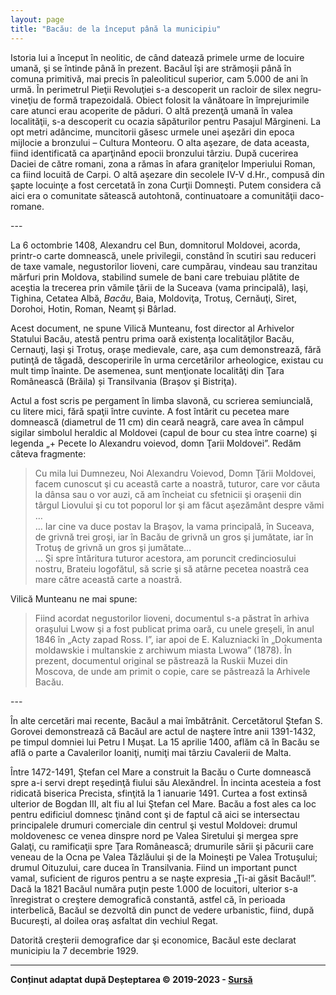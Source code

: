 ```yaml
---
layout: page
title: "Bacău: de la început până la municipiu"
---
```


Istoria lui a început în neolitic, de când datează primele urme de locuire umană, şi se întinde până în prezent. Bacăul îşi are strămoşii până în comuna primitivă, mai precis în paleoliticul superior, cam 5.000 de ani în urmă. În perimetrul Pieţii Revoluţiei s-a descoperit un racloir de silex negru-vineţiu de formă trapezoidală. Obiect folosit la vânătoare în împrejurimile care atunci erau acoperite de păduri. O altă prezenţă umană în valea localităţii, s-a descoperit cu ocazia săpăturilor pentru Pasajul Mărgineni. La opt metri adâncime, muncitorii găsesc urmele unei aşezări din epoca mijlocie a bronzului – Cultura Monteoru. O alta aşezare, de data aceasta, fiind identificată ca aparţinând epocii bronzului târziu. După cucerirea Daciei de către romani, zona a rămas în afara graniţelor Imperiului Roman, ca fiind locuită de Carpi. O altă aşezare din secolele IV-V d.Hr., compusă din şapte locuinţe a fost cercetată în zona Curţii Domneşti. Putem considera că aici era o comunitate sătească autohtonă, continuatoare a comunităţii daco-romane.

--- <br>

La 6 octombrie 1408, Alexandru cel Bun, domnitorul Moldovei, acorda, printr-o carte domnească, unele privilegii, constând în scutiri sau reduceri de taxe vamale, negustorilor lioveni, care cumpărau, vindeau sau tranzitau mărfuri prin Moldova, stabilind sumele de bani care trebuiau plătite de aceştia la trecerea prin vămile ţării de la Suceava (vama principală), Iaşi, Tighina, Cetatea Albă, *Bacău*, Baia, Moldoviţa, Trotuş, Cernăuţi, Siret, Dorohoi, Hotin, Roman, Neamţ și Bârlad.

Acest document, ne spune Vilică Munteanu, fost director al Arhivelor Statului Bacău, atestă pentru prima oară existenţa localităţilor Bacău, Cernauţi, Iaşi şi Trotuş, oraşe medievale, care, aşa cum demonstrează, fără putinţă de tăgadă, descoperirile în urma cercetărilor arheologice, existau cu mult timp înainte. De asemenea, sunt menţionate localităţi din Ţara Românească (Brăila) și Transilvania (Braşov şi Bistriţa).

Actul a fost scris pe pergament în limba slavonă, cu scrierea semiuncială, cu litere mici, fără spaţii între cuvinte. A fost întărit cu pecetea mare domnească (diametrul de 11 cm) din ceară neagră, care avea în câmpul sigilar simbolul heraldic al Moldovei (capul de bour cu stea între coarne) şi legenda „+ Pecete Io Alexandru voievod, domn Ţarii Moldovei”. Redăm câteva fragmente: <br>
> Cu mila lui Dumnezeu, Noi Alexandru Voievod, Domn Ţării Moldovei, facem cunoscut şi cu această carte a noastră, tuturor, care vor căuta la dânsa sau o vor auzi, că am încheiat cu sfetnicii şi oraşenii din târgul Liovului şi cu tot poporul lor şi am făcut aşezământ despre vămi … <br>
> … Iar cine va duce postav la Braşov, la vama principală, în Suceava, de grivnă trei groşi, iar în Bacău de grivnă un gros şi jumătate, iar în Trotuş de grivnă un gros şi jumătate… <br>
> … Şi spre întăritura tuturor acestora, am poruncit credinciosului nostru, Brateiu logofătul, să scrie şi să atârne pecetea noastră cea mare către această carte a noastră.

Vilică Munteanu ne mai spune: <br>
> Fiind acordat negustorilor lioveni, documentul s-a păstrat în arhiva oraşului Lwow şi a fost publicat prima oară, cu unele greşeli, în anul 1846 în „Acty zapad Ross. I”, iar apoi de E. Kaluzniacki în „Dokumenta moldawskie i multanskie z archiwum miasta Lwowa” (1878). În prezent, documentul original se păstrează la Ruskii Muzei din Moscova, de unde am primit o copie, care se păstrează la Arhivele Bacău.

--- <br>

În alte cercetări mai recente, Bacăul a mai îmbătrânit. Cercetătorul Ştefan S. Gorovei demonstrează că Bacăul are actul de naştere între anii 1391-1432, pe timpul domniei lui Petru I Muşat. La 15 aprilie 1400, aflăm că în Bacău se află o parte a Cavalerilor Ioaniţi, numiţi mai târziu Cavalerii de Malta.

Între 1472-1491, Ştefan cel Mare a construit la Bacău o Curte domnească spre a-i servi drept reşedinţă fiului său Alexăndrel. În incinta acesteia a fost ridicată biserica Precista, sfinţită la 1 ianuarie 1491. Curtea a fost extinsă ulterior de Bogdan III, alt fiu al lui Ştefan cel Mare. Bacău a fost ales ca loc pentru edificiul domnesc ţinând cont şi de faptul că aici se intersectau principalele drumuri comerciale din centrul şi vestul Moldovei: drumul moldovenesc ce venea dinspre nord pe Valea Siretului şi mergea spre Galaţi, cu ramificaţii spre Ţara Românească; drumurile sării şi păcurii care veneau de la Ocna pe Valea Tăzlăului şi de la Moineşti pe Valea Trotuşului; drumul Oituzului, care ducea în Transilvania. Fiind un important punct vamal, suficient de riguros pentru a se naşte expresia „Ţi-ai găsit Bacăul!”. <br>
Dacă la 1821 Bacăul număra puţin peste 1.000 de locuitori, ulterior s-a înregistrat o creştere demografică constantă, astfel că, în perioada interbelică, Bacăul se dezvoltă din punct de vedere urbanistic, fiind, după Bucureşti, al doilea oraş asfaltat din vechiul Regat.

Datorită creşterii demografice dar şi economice, Bacăul este declarat municipiu la 7 decembrie 1929.

---

**Conținut adaptat după Deșteptarea © 2019-2023 - [Sursă](https://www.desteptarea.ro/scurta-istorie-de-611-ani-a-bacaului/)**
